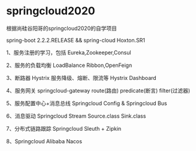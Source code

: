 # springcloud2020

根据尚硅谷阳哥的springcloud2020的自学项目

spring-boot 2.2.2.RELEASE
 &&
spring-cloud Hoxton.SR1


1、服务注册的学习，包括
    Eureka,Zookeeper,Consul
    
2、服务的负载均衡 LoadBalance
    Ribbon,OpenFeign
    
3、断路器 Hystrix
    服务降级、熔断、限流等
    Hystrix Dashboard
    
4、服务网关
    springcloud-gateway
    route(路由)
    predicate(断言)
    filter(过滤器)
    
5、服务配置中心+消息总线
    Springcloud Config & Springcloud Bus
    
6、消息驱动
    Springcloud Stream
        Source.class    Sink.class
        
7、分布式链路跟踪
    Springcloud Sleuth + Zipkin
    
8、Springcloud Alibaba Nacos